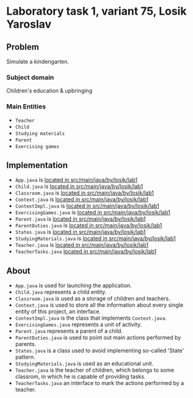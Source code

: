 # Laboratory task 1, variant 75, Losik Yaroslav

## Problem

Simulate a kindengarten.

### Subject domain

Children's education & upbringing

### Main Entities

- ```Teacher```
- ```Child```
- ```Studying materials```
- ```Parent```
- ```Exercising games```

## Implementation

- ```App.java``` is [located in src/main/java/by/losik/lab1][1]
- ```Child.java``` is [located in src/main/java/by/losik/lab1][1]
- ```Classroom.java``` is [located in src/main/java/by/losik/lab1][1]
- ```Context.java``` is [located in src/main/java/by/losik/lab1][1]
- ```ContextImpl.java``` is [located in src/main/java/by/losik/lab1][1]
- ```ExercisingGames.java``` is [located in src/main/java/by/losik/lab1][1]
- ```Parent.java``` is [located in src/main/java/by/losik/lab1][1]
- ```ParentDuties.java``` is [located in src/main/java/by/losik/lab1][1]
- ```States.java``` is [located in src/main/java/by/losik/lab1][1]
- ```StudyingMaterials.java``` is [located in src/main/java/by/losik/lab1][1]
- ```Teacher.java``` is [located in src/main/java/by/losik/lab1][1]
- ```TeacherTasks.java``` [located in src/main/java/by/losik/lab1][1]

[1]: https://github.com/pYro-sudo/lab1ppois4sem/tree/main/ppois1labsem4/src/main/java/by/losik/lab1

## About

- ```App.java``` is used for launching the application.
- ```Child.java``` represents a child entity.
- ```Classroom.java``` is used as a storage of children and teachers.
- ```Context.java``` is used to store all the information about every single entity of this project, an interface.
- ```ContextImpl.java``` is the class that implements ```Context.java```.
- ```ExercisingGames.java``` represents a unit of activity.
- ```Parent.java``` represents a parent of a child.
- ```ParentDuties.java``` is used to point out main actions performed by parents.
- ```States.java``` is a class used to avoid implementing so-called 'State' pattern.
- ```StudyingMaterials.java``` is used as an educational unit.
- ```Teacher.java``` is the teacher of children, which belongs to some classrom, in which he is capable of providing tasks.
- ```TeacherTasks.java``` an interface to mark the actions performed by a teacher.

